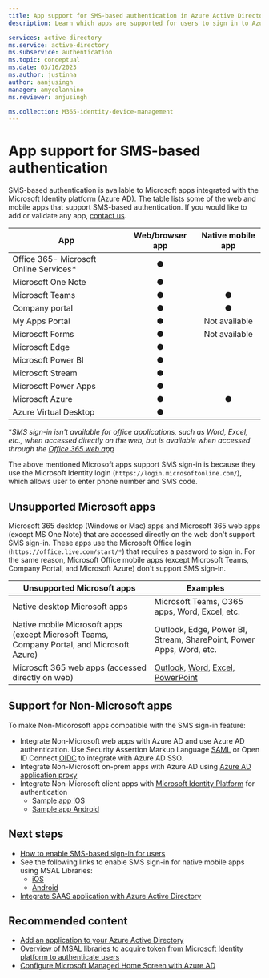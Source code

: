 ```yaml
---
title: App support for SMS-based authentication in Azure Active Directory
description: Learn which apps are supported for users to sign in to Azure Active Directory using SMS

services: active-directory
ms.service: active-directory
ms.subservice: authentication
ms.topic: conceptual
ms.date: 03/16/2023
ms.author: justinha
author: aanjusingh
manager: amycolannino
ms.reviewer: anjusingh

ms.collection: M365-identity-device-management
---
```


# App support for SMS-based authentication

SMS-based authentication is available to Microsoft apps integrated with the Microsoft Identity platform (Azure AD). The table lists some of the web and mobile apps that support SMS-based authentication. If you would like to add or validate any app, [contact us](https://feedback.azure.com/d365community/forum/22920db1-ad25-ec11-b6e6-000d3a4f0789). 

| App | Web/browser app | Native mobile app |
| --- |:---:|:---:|
| Office 365- Microsoft Online Services* | ● |   |
| Microsoft One Note | ● |   |
| Microsoft Teams | ● | ● |
| Company portal | ● | ● |
| My Apps Portal | ● |Not available|
| Microsoft Forms | ● |Not available|
| Microsoft Edge | ● |   |
| Microsoft Power BI | ● |   |
| Microsoft Stream | ● |   |
| Microsoft Power Apps | ● |   |
| Microsoft Azure | ● | ● |
| Azure Virtual Desktop | ● |  | 

*_SMS sign-in isn't available for office applications, such as Word, Excel, etc., when accessed directly on the web, but is available when accessed through the [Office 365 web app](https://www.office.com)_

The above mentioned Microsoft apps support SMS sign-in is because they use the Microsoft Identity login (`https://login.microsoftonline.com/`), which allows user to enter phone number and SMS code.

## Unsupported Microsoft apps

Microsoft 365 desktop (Windows or Mac) apps and Microsoft 365 web apps (except MS One Note) that are accessed directly on the web don't support SMS sign-in. These apps use the Microsoft Office login (`https://office.live.com/start/*`) that requires a password to sign in.
For the same reason, Microsoft Office mobile apps (except Microsoft Teams, Company Portal, and Microsoft Azure) don't support SMS sign-in.

| Unsupported Microsoft apps| Examples |
| --- | --- |
| Native desktop Microsoft apps | Microsoft Teams, O365 apps, Word, Excel, etc.|
| Native mobile Microsoft apps (except Microsoft Teams, Company Portal, and Microsoft Azure) | Outlook, Edge, Power BI, Stream, SharePoint, Power Apps, Word, etc.|
| Microsoft 365 web apps (accessed directly on web) | [Outlook](https://outlook.live.com/owa/), [Word](https://office.live.com/start/Word.aspx), [Excel](https://office.live.com/start/Excel.aspx), [PowerPoint](https://office.live.com/start/PowerPoint.aspx)|  

## Support for Non-Microsoft apps 

To make Non-Micorosoft apps compatible with the SMS sign-in feature: 
- Integrate Non-Microsoft web apps with Azure AD and use Azure AD authentication. Use Security Assertion Markup Language [SAML](../manage-apps/add-application-portal-setup-sso.md) or Open ID Connect [OIDC](../manage-apps/add-application-portal-setup-oidc-sso.md) to integrate with Azure AD SSO. 
- Integrate Non-Microsoft on-prem apps with Azure AD using [Azure AD application proxy](../app-proxy/application-proxy-add-on-premises-application.md)
- Integrate Non-Microsoft client apps with [Microsoft Identity Platform](../develop/v2-overview.md) for authentication 
    - [Sample app iOS](../develop/tutorial-v2-ios.md)
    - [Sample app Android](../develop/tutorial-v2-android.md)

## Next steps

- [How to enable SMS-based sign-in for users](howto-authentication-sms-signin.md)
- See the following links to enable SMS sign-in for native mobile apps using MSAL Libraries: 
  - [iOS](https://github.com/AzureAD/microsoft-authentication-library-for-objc)
  - [Android](https://github.com/AzureAD/microsoft-authentication-library-for-android)
- [Integrate SAAS application with Azure Active Directory](../saas-apps/tutorial-list.md)

## Recommended content

- [Add an application to your Azure Active Directory](../manage-apps/add-application-portal.md)
- [Overview of MSAL libraries to acquire token from Microsoft Identity platform to authenticate users](../develop/msal-overview.md)
- [Configure Microsoft Managed Home Screen with Azure AD](/mem/intune/apps/app-configuration-managed-home-screen-app)
